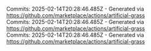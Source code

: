 Commits: 2025-02-14T20:28:46.485Z - Generated via https://github.com/marketplace/actions/artificial-grass
<br>
Commits: 2025-02-14T20:28:46.485Z - Generated via https://github.com/marketplace/actions/artificial-grass
<br>
Commits: 2025-02-14T20:28:46.485Z - Generated via https://github.com/marketplace/actions/artificial-grass
<br>
